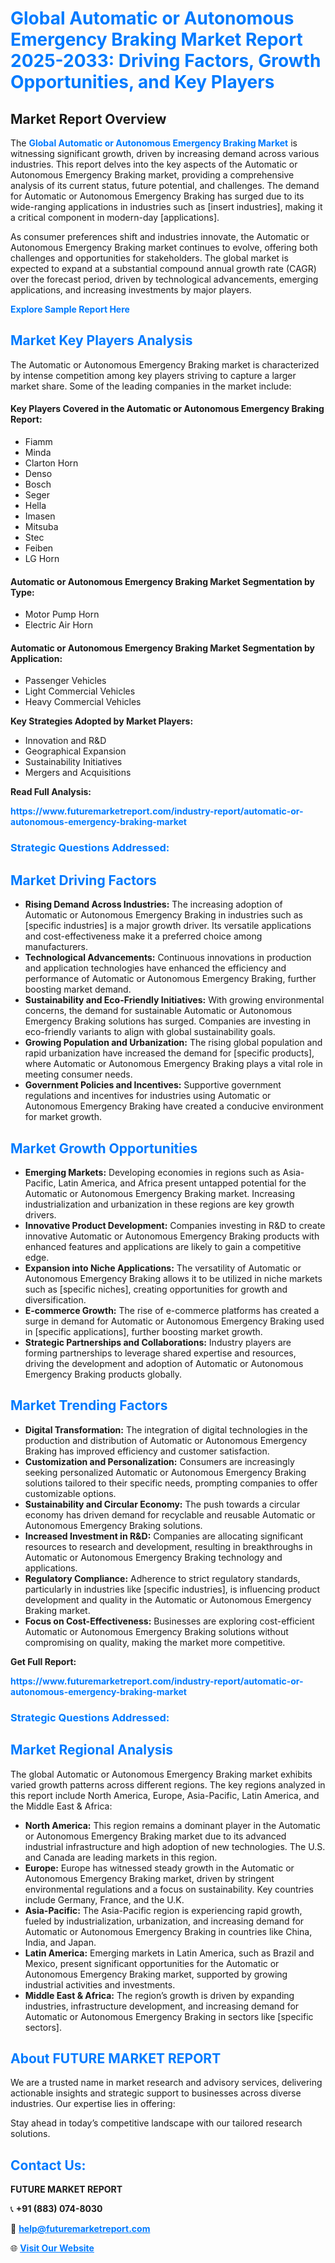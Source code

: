 <h1 style="color: #007BFF;">Global Automatic or Autonomous Emergency Braking Market Report 2025-2033: Driving Factors, Growth Opportunities, and Key Players</h1>

<section id="overview">
<h2>Market Report Overview</h2>
<p>The <a href="https://www.futuremarketreport.com/industry-report/automatic-or-autonomous-emergency-braking-market" style="color: #007BFF; text-decoration: none;"><strong>Global Automatic or Autonomous Emergency Braking Market</strong></a> is witnessing significant growth, driven by increasing demand across various industries. This report delves into the key aspects of the Automatic or Autonomous Emergency Braking market, providing a comprehensive analysis of its current status, future potential, and challenges. The demand for Automatic or Autonomous Emergency Braking has surged due to its wide-ranging applications in industries such as [insert industries], making it a critical component in modern-day [applications].</p>
<p>As consumer preferences shift and industries innovate, the Automatic or Autonomous Emergency Braking market continues to evolve, offering both challenges and opportunities for stakeholders. The global market is expected to expand at a substantial compound annual growth rate (CAGR) over the forecast period, driven by technological advancements, emerging applications, and increasing investments by major players.</p>
</section>

<section id="overview">
<p><a href="https://www.futuremarketreport.com/request-sample/reportId=36119" style="color: #007BFF; text-decoration: none;"><strong>Explore Sample Report Here</strong></a></p>
</section>

<section id="key-players">
<h2 style="color: #007BFF;">Market Key Players Analysis</h2>
<p>The Automatic or Autonomous Emergency Braking market is characterized by intense competition among key players striving to capture a larger market share. Some of the leading companies in the market include:</p>
<h4>Key Players Covered in the Automatic or Autonomous Emergency Braking Report:</h4>
<ul><li>Fiamm</li><li>Minda</li><li>Clarton Horn</li><li>Denso</li><li>Bosch</li><li>Seger</li><li>Hella</li><li>Imasen</li><li>Mitsuba</li><li>Stec</li><li>Feiben</li><li>LG Horn</li></ul>
<h4>Automatic or Autonomous Emergency Braking Market Segmentation by Type:</h4>
<ul><li>Motor Pump Horn</li><li>Electric Air Horn</li></ul>

<h4>Automatic or Autonomous Emergency Braking Market Segmentation by Application:</h4>
<ul><li>Passenger Vehicles</li><li>Light Commercial Vehicles</li><li>Heavy Commercial Vehicles</li></ul>
<p><strong>Key Strategies Adopted by Market Players:</strong></p>
<ul>
<li>Innovation and R&D</li>
<li>Geographical Expansion</li>
<li>Sustainability Initiatives</li>
<li>Mergers and Acquisitions</li>
</ul>
</section>

<section>
<p><strong>Read Full Analysis: </strong></p><a href="https://www.futuremarketreport.com/industry-report/automatic-or-autonomous-emergency-braking-market" style="color: #007BFF; text-decoration: none;"><strong>https://www.futuremarketreport.com/industry-report/automatic-or-autonomous-emergency-braking-market</strong></a>
<h3 style="color: #007BFF;">Strategic Questions Addressed:</h3>
</section>

<section id="driving-factors">
<h2 style="color: #007BFF;">Market Driving Factors</h2>
<ul>
<li><strong>Rising Demand Across Industries:</strong> The increasing adoption of Automatic or Autonomous Emergency Braking in industries such as [specific industries] is a major growth driver. Its versatile applications and cost-effectiveness make it a preferred choice among manufacturers.</li>
<li><strong>Technological Advancements:</strong> Continuous innovations in production and application technologies have enhanced the efficiency and performance of Automatic or Autonomous Emergency Braking, further boosting market demand.</li>
<li><strong>Sustainability and Eco-Friendly Initiatives:</strong> With growing environmental concerns, the demand for sustainable Automatic or Autonomous Emergency Braking solutions has surged. Companies are investing in eco-friendly variants to align with global sustainability goals.</li>
<li><strong>Growing Population and Urbanization:</strong> The rising global population and rapid urbanization have increased the demand for [specific products], where Automatic or Autonomous Emergency Braking plays a vital role in meeting consumer needs.</li>
<li><strong>Government Policies and Incentives:</strong> Supportive government regulations and incentives for industries using Automatic or Autonomous Emergency Braking have created a conducive environment for market growth.</li>
</ul>
</section>

<section id="growth-opportunities">
<h2 style="color: #007BFF;">Market Growth Opportunities</h2>
<ul>
<li><strong>Emerging Markets:</strong> Developing economies in regions such as Asia-Pacific, Latin America, and Africa present untapped potential for the Automatic or Autonomous Emergency Braking market. Increasing industrialization and urbanization in these regions are key growth drivers.</li>
<li><strong>Innovative Product Development:</strong> Companies investing in R&D to create innovative Automatic or Autonomous Emergency Braking products with enhanced features and applications are likely to gain a competitive edge.</li>
<li><strong>Expansion into Niche Applications:</strong> The versatility of Automatic or Autonomous Emergency Braking allows it to be utilized in niche markets such as [specific niches], creating opportunities for growth and diversification.</li>
<li><strong>E-commerce Growth:</strong> The rise of e-commerce platforms has created a surge in demand for Automatic or Autonomous Emergency Braking used in [specific applications], further boosting market growth.</li>
<li><strong>Strategic Partnerships and Collaborations:</strong> Industry players are forming partnerships to leverage shared expertise and resources, driving the development and adoption of Automatic or Autonomous Emergency Braking products globally.</li>
</ul>
</section>

<section id="trending-factors">
<h2 style="color: #007BFF;">Market Trending Factors</h2>
<ul>
<li><strong>Digital Transformation:</strong> The integration of digital technologies in the production and distribution of Automatic or Autonomous Emergency Braking has improved efficiency and customer satisfaction.</li>
<li><strong>Customization and Personalization:</strong> Consumers are increasingly seeking personalized Automatic or Autonomous Emergency Braking solutions tailored to their specific needs, prompting companies to offer customizable options.</li>
<li><strong>Sustainability and Circular Economy:</strong> The push towards a circular economy has driven demand for recyclable and reusable Automatic or Autonomous Emergency Braking solutions.</li>
<li><strong>Increased Investment in R&D:</strong> Companies are allocating significant resources to research and development, resulting in breakthroughs in Automatic or Autonomous Emergency Braking technology and applications.</li>
<li><strong>Regulatory Compliance:</strong> Adherence to strict regulatory standards, particularly in industries like [specific industries], is influencing product development and quality in the Automatic or Autonomous Emergency Braking market.</li>
<li><strong>Focus on Cost-Effectiveness:</strong> Businesses are exploring cost-efficient Automatic or Autonomous Emergency Braking solutions without compromising on quality, making the market more competitive.</li>
</ul>
</section>

<section>
<p><strong>Get Full Report: </strong></p><a href="https://www.futuremarketreport.com/industry-report/automatic-or-autonomous-emergency-braking-market" style="color: #007BFF; text-decoration: none;"><strong>https://www.futuremarketreport.com/industry-report/automatic-or-autonomous-emergency-braking-market</strong></a>
<h3 style="color: #007BFF;">Strategic Questions Addressed:</h3>
</section>


<section id="regional-analysis">
<h2 style="color: #007BFF;">Market Regional Analysis</h2>
<p>The global Automatic or Autonomous Emergency Braking market exhibits varied growth patterns across different regions. The key regions analyzed in this report include North America, Europe, Asia-Pacific, Latin America, and the Middle East & Africa:</p>
<ul>
<li><strong>North America:</strong> This region remains a dominant player in the Automatic or Autonomous Emergency Braking market due to its advanced industrial infrastructure and high adoption of new technologies. The U.S. and Canada are leading markets in this region.</li>
<li><strong>Europe:</strong> Europe has witnessed steady growth in the Automatic or Autonomous Emergency Braking market, driven by stringent environmental regulations and a focus on sustainability. Key countries include Germany, France, and the U.K.</li>
<li><strong>Asia-Pacific:</strong> The Asia-Pacific region is experiencing rapid growth, fueled by industrialization, urbanization, and increasing demand for Automatic or Autonomous Emergency Braking in countries like China, India, and Japan.</li>
<li><strong>Latin America:</strong> Emerging markets in Latin America, such as Brazil and Mexico, present significant opportunities for the Automatic or Autonomous Emergency Braking market, supported by growing industrial activities and investments.</li>
<li><strong>Middle East & Africa:</strong> The region’s growth is driven by expanding industries, infrastructure development, and increasing demand for Automatic or Autonomous Emergency Braking in sectors like [specific sectors].</li>
</ul>
</section>

<footer>
<h2 style="color: #007BFF;">About FUTURE MARKET REPORT</h2>
<p>We are a trusted name in market research and advisory services, delivering actionable insights and strategic support to businesses across diverse industries. Our expertise lies in offering:</p>

<p>Stay ahead in today’s competitive landscape with our tailored research solutions.</p>

<h2 style="color: #007BFF;">Contact Us:</h2>
<p><strong>FUTURE MARKET REPORT</strong></p>
<p>📞 <strong>+91 (883) 074-8030</strong></p>
<p>📧 <strong><a href="mailto:help@futuremarketreport.com" style="color: #007BFF;">help@futuremarketreport.com</a></strong></p>
<p>🌐 <strong><a href="https://www.futuremarketreport.com/" style="color: #007BFF;">Visit Our Website</a></strong></p>
</footer>